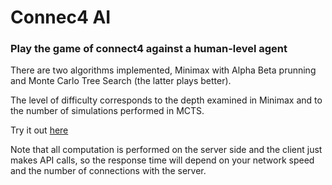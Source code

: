 # Connec4 AI

### Play the game of connect4 against a human-level agent

There are two algorithms implemented, Minimax with Alpha Beta prunning and Monte Carlo Tree Search (the latter plays better).

The level of difficulty corresponds to the depth examined in Minimax and to the number of simulations performed in MCTS.

Try it out [here](https://cpita.github.io/connect4)

Note that all computation is performed on the server side and the client just makes API calls, so the response time will depend on your network speed and the number of connections with the server.
